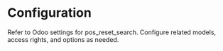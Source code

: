 # Configuration

Refer to Odoo settings for pos_reset_search. Configure related models, access rights, and options as needed.
